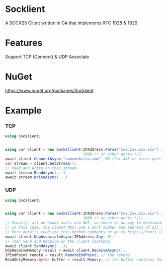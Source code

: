 Socklient
=========
A SOCKS5 Client written in C# that implements RFC 1928 &amp; 1929.

Features
========
Support TCP (Connect) & UDP Associate

NuGet
=====
https://www.nuget.org/packages/Socklient

Example
=======

### TCP
```cs
using Socklient;


using var client = new SocksClient(IPAddress.Parse("xxx.xxx.xxx.xxx") /* or some server hostname or domain */, 
                                   1080 /* or other ports */);
await client.ConnectAsync("somewebsite.com", 80 /*or 443 or other ports*/);
var stream = client.GetStream();
// Read and Write on this stream
await stream.ReadAsync(...)
await stream.WriteAsync(...)
```

### UDP
```cs
using Socklient;


using var client = new SocksClient(IPAddress.Parse("xxx.xxx.xxx.xxx") /* or some server hostname or domain */, 
                                   1080 /* or other ports */);
// Usually, all personal users are NAT, so there is no way to determine the public IP and port they will use before sending.
// In this case, the client MUST use a port number and address of all zeros.
// More details read the this method comments or go to https://tools.ietf.org/html/rfc1928 then search "zeros" keyword.
await client.UdpAssociateAsync(IPAddress.Any, 0); 
// Then Send and Receive on the client instance
await client.SendAsync(...);
UdpReceiveMemory result = await client.ReceiveAsync();
IPEndPoint remote = result.RemoteEndPoint; // the remote 
ReadOnlyMemory<byte> buffer = result.Memory; // the buffer contains the received data from remote
```
